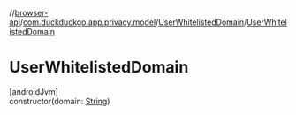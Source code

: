 //[browser-api](../../../index.md)/[com.duckduckgo.app.privacy.model](../index.md)/[UserWhitelistedDomain](index.md)/[UserWhitelistedDomain](-user-whitelisted-domain.md)

# UserWhitelistedDomain

[androidJvm]\
constructor(domain: [String](https://kotlinlang.org/api/latest/jvm/stdlib/kotlin/-string/index.html))
